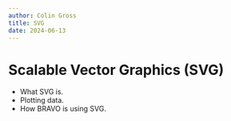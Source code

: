 ```yaml
---
author: Colin Gross
title: SVG
date: 2024-06-13
---
```


# Scalable Vector Graphics (SVG)
  - What SVG is.
  - Plotting data.
  - How BRAVO is using SVG.
